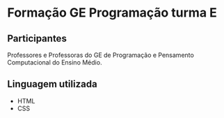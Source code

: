 # Formação GE Programação turma E
## Participantes

Professores e Professoras do GE de Programação e Pensamento Computacional do Ensino Médio.

## Linguagem utilizada

- HTML
- CSS

